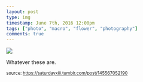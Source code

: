 ```yaml
---
layout: post
type: img
timestamp: June 7th, 2016 12:00pm
tags: ["photo", "macro", "flower", "photography"]
comments: true
---
```

<img src="https://saturdayxiii.github.io/media/145567052190.jpg"/>

Whatever these are.
 
  
<small>source: https://saturdayxiii.tumblr.com/post/145567052190</small>